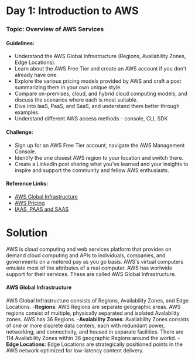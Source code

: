 # **Day 1: Introduction to AWS**
### Topic: Overview of AWS Services
#### Guidelines:
- Understand the AWS Global Infrastructure (Regions, Availability Zones, Edge Locations).
- Learn about the AWS Free Tier and create an AWS account if you don’t already have one.
- Explore the various pricing models provided by AWS and craft a post summarizing them in your own unique style.
- Compare on-premises, cloud, and hybrid cloud computing models, and discuss the scenarios where each is most suitable.
- Dive into IaaS, PaaS, and SaaS, and understand them better through examples.
- Understand different AWS access methods - console, CLI, SDK
#### Challenge:
- Sign up for an AWS Free Tier account, navigate the AWS Management Console.
- Identify the one closest AWS region to your location and switch there.
- Create a LinkedIn post sharing what you’ve learned and your insights to inspire and support the community and fellow AWS enthusiasts.

#### Reference Links:
- [AWS Global Infrastructure](https://aws.amazon.com/about-aws/global-infrastructure)
- [AWS Pricing](https://aws.amazon.com/pricing)
- [IAAS, PAAS and SAAS](https://aws.amazon.com/types-of-cloud-computing)


# Solution
AWS is cloud computing and web services platform that provides on demand cloud computing and APIs to individuals, companies, and governments on a metered pay as you go basis. AWS's virtual computers emulate most of the attributes of a real computer.  AWS has worlwide support for their services. These are called AWS Global Infrastructure.

#### AWS Global Infrastructure
AWS Global Infrastructure consists of Regions, Availability Zones, and Edge Locations.
-**Regions**: AWS Regions are separate geographic areas. AWS regions consist of multiple, physically separated and isolated Avalability zones. AWS has 36 Regions.
-**Avalability Zones**: Availability Zones consists of one or more discrete data centers, each with redundant power, networking, and connectivity, and housed in separate facilities. There are 114 Availability Zones within 36 geographic Regions around the workd.
-**Edge Locations**: Edge Locations are strategically positioned points in the AWS network optimized for low-latency content delivery.


